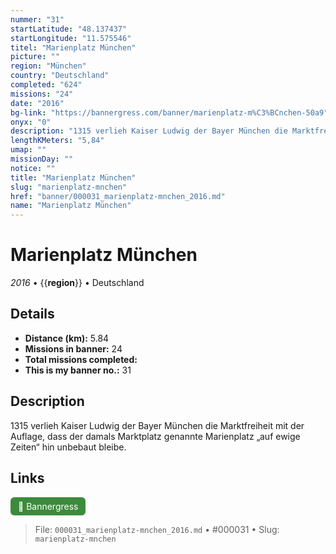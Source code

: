```yaml
---
nummer: "31"
startLatitude: "48.137437"
startLongitude: "11.575546"
titel: "Marienplatz München"
picture: ""
region: "München"
country: "Deutschland"
completed: "624"
missions: "24"
date: "2016"
bg-link: "https://bannergress.com/banner/marienplatz-m%C3%BCnchen-50a9"
onyx: "0"
description: "1315 verlieh Kaiser Ludwig der Bayer München die Marktfreiheit mit der Auflage, dass der damals Marktplatz genannte Marienplatz „auf ewige Zeiten“ hin unbebaut bleibe."
lengthKMeters: "5,84"
umap: ""
missionDay: ""
notice: ""
title: "Marienplatz München"
slug: "marienplatz-mnchen"
href: "banner/000031_marienplatz-mnchen_2016.md"
name: "Marienplatz München"
---
```

# Marienplatz München

*2016* • {{__region__}} • Deutschland





## Details
- **Distance (km):** 5.84
- **Missions in banner:** 24
- **Total missions completed:** 
- **This is my banner no.:** 31



## Description
1315 verlieh Kaiser Ludwig der Bayer München die Marktfreiheit mit der Auflage, dass der damals Marktplatz genannte Marienplatz „auf ewige Zeiten“ hin unbebaut bleibe.



## Links
<a href="https://bannergress.com/banner/marienplatz-m%C3%BCnchen-50a9" target="_blank" style="display:inline-block;margin-right:8px;padding:6px 12px;background:#3c8b3c;color:#fff;text-decoration:none;border-radius:6px;">🔗 Bannergress</a>



> File: `000031_marienplatz-mnchen_2016.md` • #000031 • Slug: `marienplatz-mnchen`
